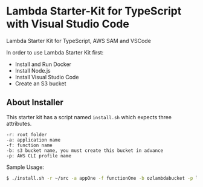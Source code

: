 # Lambda Starter-Kit for TypeScript with Visual Studio Code

Lambda Starter Kit for TypeScript, AWS SAM and VSCode

In order to use Lambda Starter Kit first:

- Install and Run Docker
- Install Node.js
- Install Visual Studio Code
- Create an S3 bucket

## About Installer

This starter kit has a script named `install.sh` which expects three attributes.

```
-r: root folder
-a: application name
-f: function name
-b: s3 bucket name, you must create this bucket in advance
-p: AWS CLI profile name
```

Sample Usage:

```bash
$ ./install.sh -r ~/src -a appOne -f functionOne -b ozlambdabucket -p lambdadev
```

